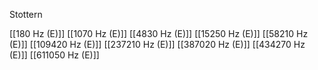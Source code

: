 Stottern

[[180 Hz (E)]]
[[1070 Hz (E)]]
[[4830 Hz (E)]]
[[15250 Hz (E)]]
[[58210 Hz (E)]]
[[109420 Hz (E)]]
[[237210 Hz (E)]]
[[387020 Hz (E)]]
[[434270 Hz (E)]]
[[611050 Hz (E)]]